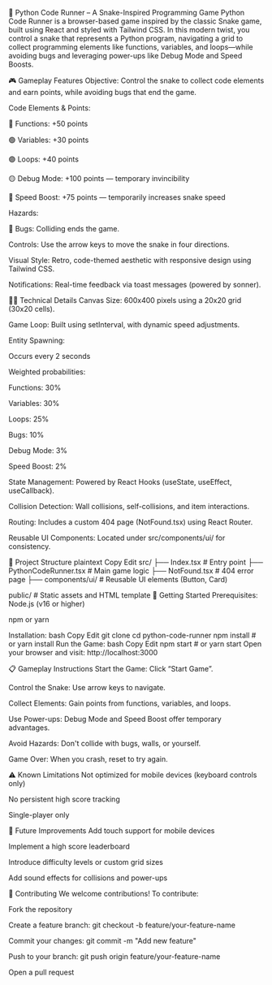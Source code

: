 🐍 Python Code Runner – A Snake-Inspired Programming Game
Python Code Runner is a browser-based game inspired by the classic Snake game, built using React and styled with Tailwind CSS. In this modern twist, you control a snake that represents a Python program, navigating a grid to collect programming elements like functions, variables, and loops—while avoiding bugs and leveraging power-ups like Debug Mode and Speed Boosts.

🎮 Gameplay Features
Objective: Control the snake to collect code elements and earn points, while avoiding bugs that end the game.

Code Elements & Points:

🔷 Functions: +50 points

🟢 Variables: +30 points

🟣 Loops: +40 points

🟡 Debug Mode: +100 points — temporary invincibility

🔵 Speed Boost: +75 points — temporarily increases snake speed

Hazards:

🔴 Bugs: Colliding ends the game.

Controls: Use the arrow keys to move the snake in four directions.

Visual Style: Retro, code-themed aesthetic with responsive design using Tailwind CSS.

Notifications: Real-time feedback via toast messages (powered by sonner).

🧑‍💻 Technical Details
Canvas Size: 600x400 pixels using a 20x20 grid (30x20 cells).

Game Loop: Built using setInterval, with dynamic speed adjustments.

Entity Spawning:

Occurs every 2 seconds

Weighted probabilities:

Functions: 30%

Variables: 30%

Loops: 25%

Bugs: 10%

Debug Mode: 3%

Speed Boost: 2%

State Management: Powered by React Hooks (useState, useEffect, useCallback).

Collision Detection: Wall collisions, self-collisions, and item interactions.

Routing: Includes a custom 404 page (NotFound.tsx) using React Router.

Reusable UI Components: Located under src/components/ui/ for consistency.

📂 Project Structure
plaintext
Copy
Edit
src/
├── Index.tsx                # Entry point
├── PythonCodeRunner.tsx     # Main game logic
├── NotFound.tsx             # 404 error page
├── components/ui/           # Reusable UI elements (Button, Card)

public/                      # Static assets and HTML template
🚀 Getting Started
Prerequisites:
Node.js (v16 or higher)

npm or yarn

Installation:
bash
Copy
Edit
git clone <repository-url>
cd python-code-runner
npm install   # or yarn install
Run the Game:
bash
Copy
Edit
npm start     # or yarn start
Open your browser and visit: http://localhost:3000

📋 Gameplay Instructions
Start the Game: Click “Start Game”.

Control the Snake: Use arrow keys to navigate.

Collect Elements: Gain points from functions, variables, and loops.

Use Power-ups: Debug Mode and Speed Boost offer temporary advantages.

Avoid Hazards: Don't collide with bugs, walls, or yourself.

Game Over: When you crash, reset to try again.

⚠️ Known Limitations
Not optimized for mobile devices (keyboard controls only)

No persistent high score tracking

Single-player only

🌟 Future Improvements
Add touch support for mobile devices

Implement a high score leaderboard

Introduce difficulty levels or custom grid sizes

Add sound effects for collisions and power-ups

🤝 Contributing
We welcome contributions! To contribute:

Fork the repository

Create a feature branch:
git checkout -b feature/your-feature-name

Commit your changes:
git commit -m "Add new feature"

Push to your branch:
git push origin feature/your-feature-name

Open a pull request

